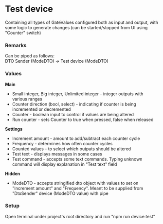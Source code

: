 # Test device
Containing all types of GateValues configured both as input and output,
with some logic to generate changes (can be started/stopped from UI using "Counter" switch)

### Remarks
Can be piped as follows: \
DTO Sender (ModeDTO) -> Test device (ModeDTO)

### Values
**Main**
- Small integer, Big integer, Unlimited integer - integer outputs with various ranges
- Counter direction (bool, select) - indicating if counter is being incremented or decremented
- Counter - boolean input to control if values are being altered
- Run counter - sets Counter to true when pressed, false when released

**Settings**
- Increment amount - amount to add/subtract each counter cycle
- Frequency - determines how often counter cycles
- Counted values - to select which outputs should be altered
- Test text - displays messages in some cases
- Test command - accepts some text commands. Typing unknown command will display explanation in "Test text" field

**Hidden**
- ModeDTO - accepts stringified dto object with values to set on "Increment amount" and "Frequency".
Meant to be supplied from "DtoSender" device (ModeDTO value) with pipe

### Setup
Open terminal under project's root directory and run "npm run device:test"